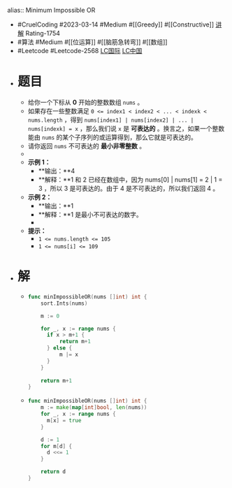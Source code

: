 alias:: Minimum Impossible OR
- #CruelCoding #2023-03-14 #Medium #[[Greedy]] #[[Constructive]] [讲解](https://youtu.be/ROoz5NI6CIM) Rating-1754
- #算法 #Medium #[[位运算]] #[[脑筋急转弯]] #[[数组]]
- #Leetcode #Leetcode-2568 [LC国际](https://leetcode.com/problems/minimum-impossible-or/) [LC中国](https://leetcode.cn/problems/minimum-impossible-or/)
- # 题目
	- 给你一个下标从 **0** 开始的整数数组 `nums` 。
	- 如果存在一些整数满足 `0 <= index1 < index2 < ... < indexk < nums.length` ，得到 `nums[index1] | nums[index2] | ... | nums[indexk] = x` ，那么我们说 `x` 是 **可表达的** 。换言之，如果一个整数能由 `nums` 的某个子序列的或运算得到，那么它就是可表达的。
	- 请你返回 `nums` 不可表达的 **最小非零整数** 。
	-
	- **示例 1：**
		- **输出：**4
		- **解释：**1 和 2 已经在数组中，因为 nums[0] | nums[1] = 2 | 1 = 3 ，所以 3 是可表达的。由于 4 是不可表达的，所以我们返回 4 。
	- **示例 2：**
		- **输出：**1
		- **解释：**1 是最小不可表达的数字。
		-
	- **提示：**
		- `1 <= nums.length <= 105`
		- `1 <= nums[i] <= 109`
- # 解
	- ```go
	  func minImpossibleOR(nums []int) int {
	      sort.Ints(nums)
	  
	      m := 0
	  
	      for _, x := range nums {
	      	if x > m+1 {
	      		return m+1
	      	} else {
	      		m |= x
	      	}
	      }
	      
	      return m+1
	  }
	  ```
	- ```go
	  func minImpossibleOR(nums []int) int {
	      m := make(map[int]bool, len(nums))
	      for _, x := range nums {
	      	m[x] = true
	      }
	  
	      d := 1
	      for m[d] {
	      	d <<= 1
	      }
	  
	      return d
	  }
	  
	  ```